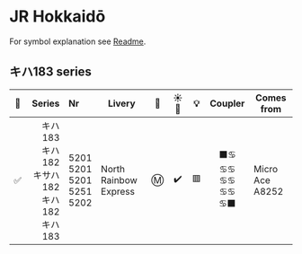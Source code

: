 # JR Hokkaidō

For symbol explanation see [Readme](./readme.md).

## キハ183 series

🧰 | Series | Nr | Livery | 🚃 | ☀️🚨 | 💡 | Coupler | Comes from
:-: | --: | :-- | --- | :-: | :-: | :-: | :-: | ---
✅ | キハ183<br>キハ182<br>キサハ182<br>キハ182<br>キハ183 | 5201<br>5201<br>5201<br>5251<br>5202 | North Rainbow Express | Ⓜ️ | ✔️ | 🟥 | ⬛♋<br>♋♋<br>♋♋<br>♋♋<br>♋⬛ | Micro Ace A8252
